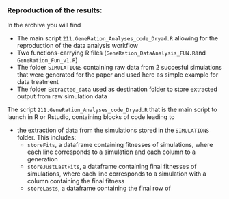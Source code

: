 ### Reproduction of the results:
In the archive you will find 
- The main script `211.GeneRation_Analyses_code_Dryad.R` allowing for the reproduction of the data analysis workflow
- Two functions-carrying R files (`GeneRation_DataAnalysis_FUN.R`and `GeneRation_Fun_v1.R`)
- The folder `SIMULATIONS` containing raw data from 2 succesful simulations that were generated for the paper and used here as simple example for data treatment
- The folder `Extracted_data` used as destination folder to store extracted output from raw simulation data

The script `211.GeneRation_Analyses_code_Dryad.R` that is the main script to launch in R or Rstudio, containing blocks of code leading to
- the extraction of data from the simulations stored in the `SIMULATIONS` folder. This includes:
  - `storeFits`, a dataframe containing fitnesses of simulations, where each line corresponds to a simulation and each column to a generation
  - `storeJustLastFits`, a dataframe containing final fitnesses of simulations, where each line corresponds to a simulation with a column containing the final fitness
  - `storeLasts`, a dataframe containing the final row of 
